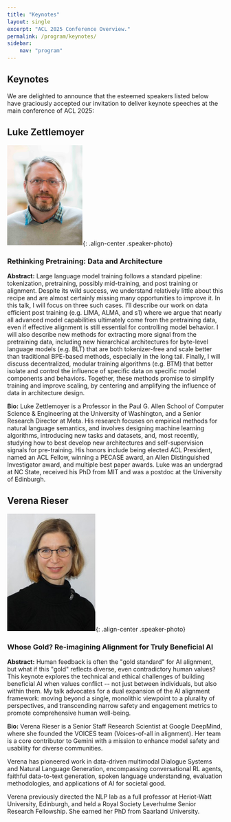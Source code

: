 ```yaml
---
title: "Keynotes"
layout: single
excerpt: "ACL 2025 Conference Overview."
permalink: /program/keynotes/
sidebar:
    nav: "program"
---
```


## Keynotes

We are delighted to announce that the esteemed speakers listed below have graciously accepted our invitation to deliver keynote speeches at the main conference of ACL 2025:

<style>
p.speaker-bio { font-style: italic; font-size: 80%; }
.speaker-photo { width: 200px; height: 200px; object-fit: contain; }
</style>


## Luke Zettlemoyer

![Luke Zettlemoyer](/assets/images/speaker/Luke_Zettlemoyer.png){: .align-center .speaker-photo}


### Rethinking Pretraining: Data and Architecture

**Abstract:** Large language model training follows a standard pipeline: tokenization, pretraining, possibly mid-training, and post training or alignment. Despite its wild success, we understand relatively little about this recipe and are almost certainly missing many opportunities to improve it. In this talk, I will focus on three such cases. I’ll describe our work on data efficient post training (e.g. LIMA, ALMA, and s1) where we argue that nearly all advanced model capabilities ultimately come from the pretraining data, even if effective alignment is still essential for controlling model behavior. I will also describe new methods for extracting more signal from the pretraining data, including new hierarchical architectures for byte-level language models (e.g. BLT) that are both tokenizer-free and scale better than traditional BPE-based methods, especially in the long tail. Finally, I will discuss decentralized, modular training algorithms (e.g. BTM) that better isolate and control the influence of specific data on specific model components and behaviors. Together, these methods promise to simplify training and improve scaling, by centering and amplifying the influence of data in architecture design.

**Bio:** Luke Zettlemoyer is a Professor in the Paul G. Allen School of Computer Science & Engineering at the University of Washington, and a Senior Research Director at Meta. His research focuses on empirical methods for natural language semantics, and involves designing machine learning algorithms, introducing new tasks and datasets, and, most recently, studying how to best develop new architectures and self-supervision signals for pre-training. His honors include being elected ACL President, named an ACL Fellow, winning a PECASE award, an Allen Distinguished Investigator award, and multiple best paper awards. Luke was an undergrad at NC State, received his PhD from MIT and was a postdoc at the University of Edinburgh.

## Verena Rieser

![Verena Rieser](/assets/images/speaker/Verena_Rieser.jpg){: .align-center .speaker-photo}

### Whose Gold? Re-imagining Alignment for Truly Beneficial AI

**Abstract:** Human feedback is often the "gold standard" for AI alignment, but what if this "gold" reflects diverse, even contradictory human values? This keynote explores the technical and ethical challenges of building beneficial AI when values conflict -- not just between individuals, but also within them. My talk advocates for a dual expansion of the AI alignment framework: moving beyond a single, monolithic viewpoint to a plurality of perspectives, and transcending narrow safety and engagement metrics to promote comprehensive human well-being.

**Bio:** Verena Rieser is a Senior Staff Research Scientist at Google DeepMind, where she founded the VOICES team (Voices-of-all in alignment). Her team is a core contributor to Gemini with a mission to enhance model safety and usability for diverse communities.

Verena has pioneered work in data-driven multimodal Dialogue Systems and Natural Language Generation, encompassing conversational RL agents, faithful data-to-text generation, spoken language understanding, evaluation methodologies, and applications of AI for societal good.

Verena previously directed the NLP lab as a full professor at Heriot-Watt University, Edinburgh, and held a Royal Society Leverhulme Senior Research Fellowship. She earned her PhD from Saarland University.

<br><br>
